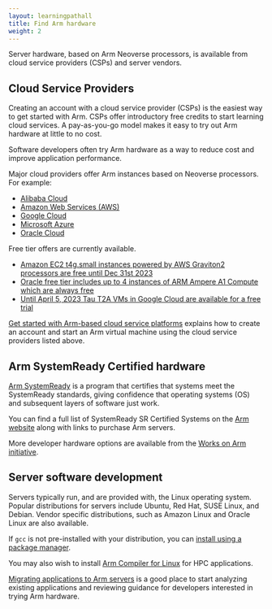 ```yaml
---
layout: learningpathall
title: Find Arm hardware
weight: 2
---
```

Server hardware, based on Arm Neoverse processors, is available from cloud service providers (CSPs) and server vendors. 

## Cloud Service Providers 

Creating an account with a cloud service provider (CSPs) is the easiest way to get started with Arm. CSPs offer introductory free credits to start learning cloud services. A pay-as-you-go model makes it easy to try out Arm hardware at little to no cost. 

Software developers often try Arm hardware as a way to reduce cost and improve application performance.

Major cloud providers offer Arm instances based on Neoverse processors. For example:
- [Alibaba Cloud](https://www.alibabacloud.com/product/ecs/g8m)
- [Amazon Web Services (AWS)](https://aws.amazon.com/ec2/graviton/)
- [Google Cloud](https://cloud.google.com/compute/docs/instances/arm-on-compute)
- [Microsoft Azure](https://azure.microsoft.com/en-us/blog/azure-virtual-machines-with-ampere-altra-arm-based-processors-generally-available/)
- [Oracle Cloud](https://www.oracle.com/cloud/compute/arm/)

Free tier offers are currently available.
- [Amazon EC2 t4g.small instances powered by AWS Graviton2 processors are free until Dec 31st 2023](https://aws.amazon.com/ec2/instance-types/t4/)
- [Oracle free tier includes up to 4 instances of ARM Ampere A1 Compute which are always free](https://www.oracle.com/cloud/free/)
- [Until April 5, 2023 Tau T2A VMs in Google Cloud are available for a free trial](https://cloud.google.com/compute/docs/instances/create-arm-vm-instance#t2afreetrial)

[Get started with Arm-based cloud service platforms](/learning-paths/server-and-cloud/providers/) explains how to create an account and start an Arm virtual machine using the cloud service providers listed above.

##  Arm SystemReady Certified hardware

[Arm SystemReady](https://www.arm.com/architecture/system-architectures/systemready-certification-program) is a program that certifies that systems meet the SystemReady standards, giving confidence that operating systems (OS) and subsequent layers of software just work.

You can find a full list of SystemReady SR Certified Systems on the [Arm website](https://www.arm.com/architecture/system-architectures/systemready-certification-program/sr) along with links to purchase Arm servers.

More developer hardware options are available from the [Works on Arm initiative](https://www.arm.com/markets/computing-infrastructure/works-on-arm). 

## Server software development

Servers typically run, and are provided with, the Linux operating system. Popular distributions for servers include Ubuntu, Red Hat, SUSE Linux, and Debian. Vendor specific distributions, such as Amazon Linux and Oracle Linux are also available.

If `gcc` is not pre-installed with your distribution, you can [install using a package manager](/install-tools/gcc/#native).

You may also wish to install [Arm Compiler for Linux](/install-tools/acfl/) for HPC applications.

[Migrating applications to Arm servers](/learning-paths/server-and-cloud/migration/) is a good place to start analyzing existing applications and reviewing guidance for developers interested in trying Arm hardware. 
